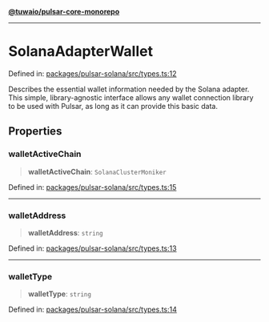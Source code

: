 [**@tuwaio/pulsar-core-monorepo**](../../../README.md)

***

# SolanaAdapterWallet

Defined in: [packages/pulsar-solana/src/types.ts:12](https://github.com/TuwaIO/pulsar-core/blob/6809762408e3f6b3c6a6abf36acf33e3e88891f1/packages/pulsar-solana/src/types.ts#L12)

Describes the essential wallet information needed by the Solana adapter.
This simple, library-agnostic interface allows any wallet connection library
to be used with Pulsar, as long as it can provide this basic data.

## Properties

### walletActiveChain

> **walletActiveChain**: `SolanaClusterMoniker`

Defined in: [packages/pulsar-solana/src/types.ts:15](https://github.com/TuwaIO/pulsar-core/blob/6809762408e3f6b3c6a6abf36acf33e3e88891f1/packages/pulsar-solana/src/types.ts#L15)

***

### walletAddress

> **walletAddress**: `string`

Defined in: [packages/pulsar-solana/src/types.ts:13](https://github.com/TuwaIO/pulsar-core/blob/6809762408e3f6b3c6a6abf36acf33e3e88891f1/packages/pulsar-solana/src/types.ts#L13)

***

### walletType

> **walletType**: `string`

Defined in: [packages/pulsar-solana/src/types.ts:14](https://github.com/TuwaIO/pulsar-core/blob/6809762408e3f6b3c6a6abf36acf33e3e88891f1/packages/pulsar-solana/src/types.ts#L14)
